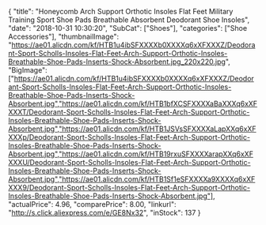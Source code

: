 {
	"title": "Honeycomb Arch Support Orthotic Insoles Flat Feet Military Training Sport Shoe Pads Breathable Absorbent Deodorant Shoe Insoles",
	"date": "2018-10-31 10:30:20",
	"SubCat": ["Shoes"],
	"categories": ["Shoe Accessories"],
	"thumbnailImage": "https://ae01.alicdn.com/kf/HTB1u4ibSFXXXXb0XXXXq6xXFXXXZ/Deodorant-Sport-Scholls-Insoles-Flat-Feet-Arch-Support-Orthotic-Insoles-Breathable-Shoe-Pads-Inserts-Shock-Absorbent.jpg_220x220.jpg",
	"BigImage": ["https://ae01.alicdn.com/kf/HTB1u4ibSFXXXXb0XXXXq6xXFXXXZ/Deodorant-Sport-Scholls-Insoles-Flat-Feet-Arch-Support-Orthotic-Insoles-Breathable-Shoe-Pads-Inserts-Shock-Absorbent.jpg","https://ae01.alicdn.com/kf/HTB1bfXCSFXXXXaBaXXXq6xXFXXXT/Deodorant-Sport-Scholls-Insoles-Flat-Feet-Arch-Support-Orthotic-Insoles-Breathable-Shoe-Pads-Inserts-Shock-Absorbent.jpg","https://ae01.alicdn.com/kf/HTB1JSVsSFXXXXaLapXXq6xXFXXXp/Deodorant-Sport-Scholls-Insoles-Flat-Feet-Arch-Support-Orthotic-Insoles-Breathable-Shoe-Pads-Inserts-Shock-Absorbent.jpg","https://ae01.alicdn.com/kf/HTB19rxuSFXXXXarapXXq6xXFXXXU/Deodorant-Sport-Scholls-Insoles-Flat-Feet-Arch-Support-Orthotic-Insoles-Breathable-Shoe-Pads-Inserts-Shock-Absorbent.jpg","https://ae01.alicdn.com/kf/HTB1Sf1eSFXXXXa9XXXXq6xXFXXX9/Deodorant-Sport-Scholls-Insoles-Flat-Feet-Arch-Support-Orthotic-Insoles-Breathable-Shoe-Pads-Inserts-Shock-Absorbent.jpg"],
	"actualPrice": 4.96,
	"comparePrice": 8.00,
	"linkurl": "http://s.click.aliexpress.com/e/GE8Nx32",
	"inStock": 137
}

